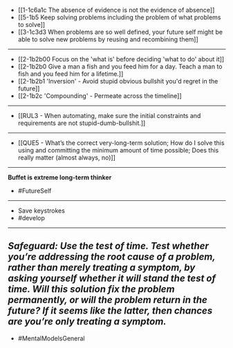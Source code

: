 - [[1-1c6a1c The absence of evidence is not the evidence of absence]]
- [[5-1b5 Keep solving problems including the problem of what problems to solve]]
- [[3-1c3d3 When problems are so well defined, your future self might be able to solve new problems by reusing and recombining them]]
---
- [[2-1b2b00 Focus on the 'what is' before deciding 'what to do' about it]]
- [[2-1b2b0 Give a man a fish and you feed him for a day. Teach a man to fish and you feed him for a lifetime.]]
- [[2-1b2b1 'Inversion' - Avoid stupid obvious bullshit you'd regret in the future]]
- [[2-1b2c 'Compounding' - Permeate across the timeline]]
---
- [[RUL3 - When automating, make sure the initial constraints and requirements are not stupid-dumb-bullshit.]]
---
- [[QUE5 - What’s the correct very-long-term solution; How do I solve this using and committing the minimum amount of time possible; Does this really matter (almost always, no)]]
---
**Buffet is extreme long-term thinker**
- #FutureSelf
---
- Save keystrokes
- #develop
---
*Safeguard: Use the test of time. Test whether you’re addressing the root cause of a problem, rather than merely treating a symptom, by asking yourself whether it will stand the test of time. Will this solution fix the problem permanently, or will the problem return in the future? If it seems like the latter, then chances are you’re only treating a symptom.*
---
- #MentalModelsGeneral
